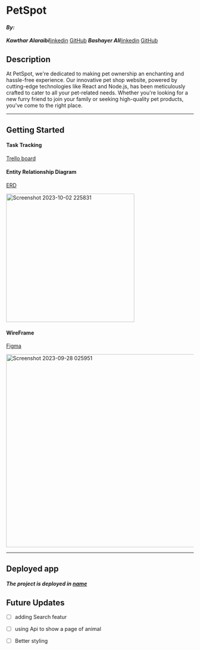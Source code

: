 # PetSpot

#### ***By:***
***Kawthar Alaraibi***[linkedin](https://www.linkedin.com/in/kawthar-alaraibi/) [GitHub](https://github.com/Kawther303) 
***Bashayer Ali***[linkedin](https://www.linkedin.com/in/bashayer-alsalami/) [GitHub]() 

## Description
At PetSpot, we're dedicated to making pet ownership an enchanting and hassle-free experience. Our innovative pet shop website, powered by cutting-edge technologies like React and Node.js, has been meticulously crafted to cater to all your pet-related needs. Whether you're looking for a new furry friend to join your family or seeking high-quality pet products, you've come to the right place.

***
## Getting Started
#### Task Tracking
[Trello board](https://trello.com/b/gcUEvDxf/project-3-pet-spot)

#### Entity Relationship Diagram
[ERD](https://app.diagrams.net/?libs=general;er#G1WTBoJBrfLubRXzyYZOgKFq_3aHLpd3ig) 

<img width="344" alt="Screenshot 2023-10-02 225831" src="https://i.imgur.com/7Pkp0vC.png">


#### WireFrame
[Figma](https://www.figma.com/file/TQqDx9sk9tieYWaTXiYDUI/Untitled?type=design&node-id=0%3A1&mode=design&t=VkgI4hunN4nnjp4J-1)

<img width="517" alt="Screenshot 2023-09-28 025951" src="https://i.imgur.com/AmRaq4K_d.jpg?maxwidth=520&shape=thumb&fidelity=high">


***


## Deployed app

##### The project is deployed in [name](url)



## Future Updates

- [ ] adding Search featur
- [ ] using Api to show a page of animal
- [ ] Better styling


